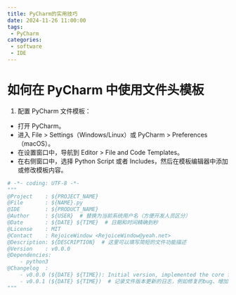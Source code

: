 ```yaml
---
title: PyCharm的实用技巧
date: 2024-11-26 11:00:00
tags:
 - PyCharm
categories:
 - software
 - IDE
---
```


# 如何在 PyCharm 中使用文件头模板

1. 配置 PyCharm 文件模板：

- 打开 PyCharm。
- 进入 File > Settings（Windows/Linux）或 PyCharm > Preferences（macOS）。
- 在设置窗口中，导航到 Editor > File and Code Templates。
- 在右侧窗口中，选择 Python Script 或者 Includes，然后在模板编辑器中添加或修改模板内容。

```python
# -*- coding: UTF-8 -*-
"""
@Project    : ${PROJECT_NAME}
@File       : ${NAME}.py
@IDE        : ${PRODUCT_NAME}
@Author     : ${USER}  # 替换为当前系统用户名（方便开发人员区分）
@Date       : ${DATE} ${TIME}  # 日期和时间精确到秒
@License    : MIT
@Contact    : RejoiceWindow <RejoiceWindow@yeah.net>
@Description: ${DESCRIPTION}  # 这里可以填写简短的文件功能描述
@Version    : v0.0.0
@Dependencies: 
    - python3
@Changelog  : 
    - v0.0.0 (${DATE} ${TIME}): Initial version, implemented the core functionality.
    - v0.0.1 (${DATE} ${TIME})  # 记录文件版本更新的日志，例如修复的bug、增加的功能等
"""
```

